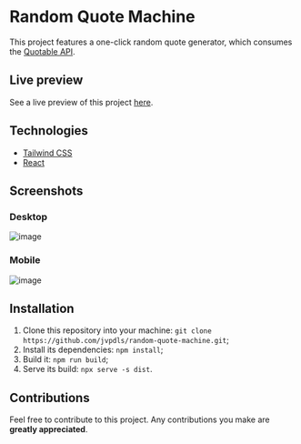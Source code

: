 # Random Quote Machine

This project features a one-click random quote generator, which consumes the [Quotable API](https://github.com/lukePeavey/quotable).

## Live preview
See a live preview of this project [here](https://rqm.joaosantos.net.br/).
## Technologies

- [Tailwind CSS](https://tailwindcss.com/)
- [React](https://react.dev/)

## Screenshots

### Desktop
![image](https://github.com/jvpdls/random-quote-machine/assets/32807182/262b2c2e-4f82-4ca8-80ed-ebf016c94e82)

### Mobile
![image](https://github.com/jvpdls/random-quote-machine/assets/32807182/9d98afd4-91a7-424d-9607-aa01f491527e)

## Installation

1. Clone this repository into your machine: `git clone https://github.com/jvpdls/random-quote-machine.git`;
2. Install its dependencies: `npm install`;
3. Build it: `npm run build`;
4. Serve its build: `npx serve -s dist`.

## Contributions

Feel free to contribute to this project. Any contributions you make are **greatly appreciated**.
